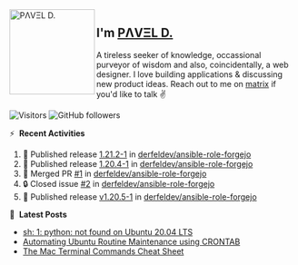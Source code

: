 <img align="left" width="150" height="150" alt="PΛVΞL D." src="https://res.cloudinary.com/dimov/image/upload/c_scale,w_150/v1674315300/logo_qxj2ir.png"/>

## I'm [PΛVΞL D.][homepage]

A tireless seeker of knowledge, occassional purveyor of wisdom and also, coincidentally, a web designer. I love building applications & discussing new product ideas. Reach out to me on [matrix][matrixto] if you'd like to talk ✌️



[homepage]: https://l.dimov.xyz/page?ref=github.com
[matrixto]: https://l.dimov.xyz/matrix?ref=github.com
[github]: https://l.dimov.xyz/github?ref=github.com
   
![Visitors](https://visitor-badge.laobi.icu/badge?page_id=sagat79.vistorsBadge)
![GitHub followers](https://img.shields.io/github/followers/sagat79?color=velvet&style=flat-square)

:zap: &nbsp;**Recent Activities**
  
<!--START_SECTION:activity-->
1. 🚀 Published release [1.21.2-1](https://github.com/derfeldev/ansible-role-forgejo/releases/tag/v1.21.2-1) in [derfeldev/ansible-role-forgejo](https://github.com/derfeldev/ansible-role-forgejo)
2. 🚀 Published release [1.20.4-1](https://github.com/derfeldev/ansible-role-forgejo/releases/tag/v1.20.4-1) in [derfeldev/ansible-role-forgejo](https://github.com/derfeldev/ansible-role-forgejo)
3. 🎉 Merged PR [#1](https://github.com/derfeldev/ansible-role-forgejo/pull/1) in [derfeldev/ansible-role-forgejo](https://github.com/derfeldev/ansible-role-forgejo)
4. 🔒 Closed issue [#2](https://github.com/derfeldev/ansible-role-forgejo/issues/2) in [derfeldev/ansible-role-forgejo](https://github.com/derfeldev/ansible-role-forgejo)
5. 🚀 Published release [v1.20.5-1](https://github.com/derfeldev/ansible-role-forgejo/releases/tag/v1.20.5-1) in [derfeldev/ansible-role-forgejo](https://github.com/derfeldev/ansible-role-forgejo)
<!--END_SECTION:activity-->

📑 &nbsp;**Latest Posts**

<!-- DIMOV-POST-LIST:START -->
- [sh: 1: python: not found on Ubuntu 20.04 LTS](https://www.dimov.xyz/sh-1-python-not-found/)
- [Automating Ubuntu Routine Maintenance using CRONTAB](https://www.dimov.xyz/automating-ubuntu-routine-maintenance-using-crontab/)
- [The Mac Terminal Commands Cheat Sheet](https://www.dimov.xyz/the-mac-terminal-commands-cheat-sheet/)
<!-- DIMOV-POST-LIST:END -->
